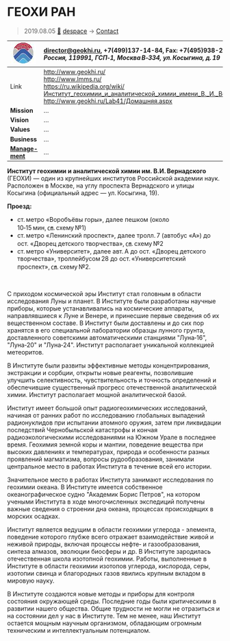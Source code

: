 # ГЕОХИ РАН
> 2019.08.05 [🚀](../index/index.md) [despace](index.md) → [Contact](contact.md)

|[![](f/contact/g/geokhi_ran_logo1_thumb.jpg)](f/contact/g/geokhi_ran_logo1.png)|<director@geokhi.ru>, +7(499)137-14-84, Fax: +7(495)938-20-54;<br> *Россия, 119991, ГСП‑1, Москва В‑334, ул. Косыгина, д. 19*|
|:--|:--|
|Link|<http://www.geokhi.ru/><br> <http://www.lmms.ru/><br> <https://ru.wikipedia.org/wiki/Институт_геохимии_и_аналитической_химии_имени_В._И._Вернадского_РАН><br> <http://www.geokhi.ru/Lab41/Домашняя.aspx>|
|**Mission**|…|
|**Vision**|…|
|**Values**|…|
|**Business**|…|
|**[Manage-<br>ment](mgmt.md)**|…|

**Институт геохимии и аналитической химии им. В.И. Вернадского** (ГЕОХИ) — один из крупнейших институтов Российской академии наук. Расположен в Москве, на углу проспекта Вернадского и улицы Косыгина (официальный адрес — ул. Косыгина, 19).

**Проезд:**

   - ст. метро «Воробъёвы горы», далее пешком (около 10‑15 мин, ㎝. схему №1)
   - ст. метро «Ленинский проспект», далее тролл. 7 (автобус «А») до ост. «Дворец детского творчества», ㎝. схему №2
   - ст. метро «Университет», далее авт. А до ост. «Дворец детского творчества», троллейбусом 28 до ост. «Университетский проспект», ㎝. схему №2.


<p style="page-break-after:always"> </p>

С приходом космической эры Институт стал головным в области исследования Луны и планет. В Институте были разработаны научные приборы, которые устанавливались на космические аппараты, направлявшиеся к Луне и Венере, и принесшие первые сведения об их вещественном составе. В Институт были доставлены и до сих пор хранятся в его специальной лаборатории образцы лунного грунта, доставленного советскими автоматическими станциями "Луна‑16", "Луна‑20" и "Луна‑24". Институт располагает уникальной коллекцией метеоритов.

В Институте были развиты эффективные методы концентрирования, экстракции и сорбции, открыты новые реагенты, позволившие улучшить селективность, чувствительность и точность определений и обеспечившие существенный прогресс отечественной аналитической химии. Институт располагает мощной аналитической базой.

Институт имеет большой опыт радиогеохимических исследований, начиная от ранних работ по исследованию глобальных выпадений радионуклидов при испытании атомного оружия, затем при ликвидации последствий Чернобыльской катастрофы и кончая радиоэкологическими исследованиями на Южном Урале в последнее время. 
Геохимия земной коры и мантии, поведение вещества при высоких давлениях и температурах, природа и особенности разных проявлений магматизма, вопросы рудообразования, занимали центральное место в работах Института в течение всей его истории.

Значительное место в работах Института занимают исследования по геохимии океана. В Институте имеется собственное океанографическое судно "Академик Борис Петров", на котором учеными Института в ходе многочисленных экспедиций получены важные сведения о строении дна океана, процессах происходящих в морских осадках.

Институт является ведущим в области геохимии углерода - элемента, поведение которого глубже всего отражает взаимодействие живой и неживой природы, включая процессы нефте‑ и газообразования, синтеза алмазов, эволюции биосферы и др. В Институте зародилась отечественная школа изотопной геохимии. Работы, выполненные в Институте в области геохимии изотопов углерода, кислорода, серы, изотопии свинца и благородных газов явились крупным вкладом в мировую науку.

В Институте создаются новые методы и приборы для контроля состояния окружающей среды. Последние годы были критическими в развитии нашего общества. Общие трудности не могли не отразиться и на состоянии дел у нас в Институте. Тем не менее, наш Институт остается мощным научным организмом, обладающим огромным техническим и интеллектуальным потенциалом.
